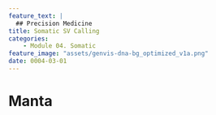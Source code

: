 ```yaml
---
feature_text: |
  ## Precision Medicine
title: Somatic SV Calling
categories:
    - Module 04. Somatic
feature_image: "assets/genvis-dna-bg_optimized_v1a.png"
date: 0004-03-01
---
```


# Manta
